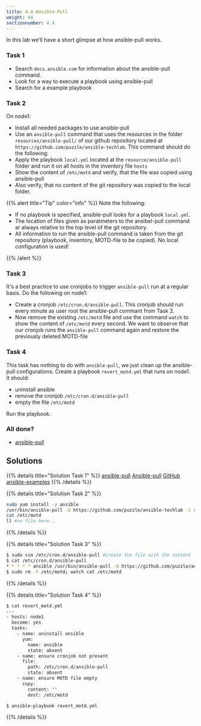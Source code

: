 ```yaml
---
title: 4.4 Ansible-Pull
weight: 44
sectionnumber: 4.4
---
```


In this lab we’ll have a short glimpse at how ansible-pull works.

### Task 1

* Search `docs.ansible.com` for information about the ansible-pull command.
* Look for a way to execute a playbook using ansible-pull
* Search for a example playbook

### Task 2

On node1:

* Install all needed packages to use ansible-pull
* Use an `ansible-pull` command that uses the resources in the folder `resources/ansible-pull/` of our github repository located at `https://github.com/puzzle/ansible-techlab`. This command should do the following:
* Apply the playbook `local.yml` located at the `resource/ansible-pull` folder and run it on all hosts in the inventory file `hosts`
* Show the content of `/etc/motd` and verify, that the file was copied using ansible-pull
* Also verify, that no content of the git repository was copied to the local folder.

{{% alert title="Tip" color="info" %}}
Note the following:

* If no playbook is specified, ansible-pull looks for a playbook `local.yml`.
* The location of files given as paratmeters to the ansibel-pull command ar always relative to the top level of the git repository.
* All information to run the ansible-pull command is taken from the git repository (playbook, inventory, MOTD-file to be copied). No local configuration is used!

{{% /alert %}}

### Task 3

It's a best practice to use cronjobs to trigger `ansible-pull` run at a regular basis. Do the following on node1:

* Create a cronjob `/etc/cron.d/ansible-pull`. This cronjob should run every minute as user root the ansible-pull commant from Task 2.
* Now remove the existing `/etc/motd` file and use the command `watch` to show the content of `/etc/motd` every second. We want to observe that our cronjob runs the `ansible-pull` command again and restore the previously deleted MOTD-file

### Task 4

This task has nothing to do with `ansible-pull`, we just clean up the ansible-pull configurations. Create a playbook `revert_motd.yml` that runs on node1. It should:
  
* uninstall ansible
* remove the cronjob `/etc/cron.d/ansible-pull`
* empty the file `/etc/motd`

Run the playbook.

### All done?

* [ansible-pull](https://docs.ansible.com/ansible/latest/cli/ansible-pull.html)


## Solutions

{{% details title="Solution Task 1" %}}
[ansible-pull](https://docs.ansible.com/ansible/latest/cli/ansible-pull.html)
[Ansible-pull](https://docs.ansible.com/ansible/latest/user_guide/playbooks_intro.html#ansible-pull])
[GitHub ansible-examples](https://github.com/ansible/ansible-examples/blob/master/language_features/ansible_pull.yml)
{{% /details %}}

{{% details title="Solution Task 2" %}}
```bash
sudo yum install -y ansible
/usr/bin/ansible-pull -U https://github.com/puzzle/ansible-techlab -i resources/ansible-pull/hosts resources/ansible-pull/local.yml
cat /etc/motd
ll #no file here...
```
{{% /details %}}

{{% details title="Solution Task 3" %}}
```bash
$ sudo vim /etc/cron.d/ansible-pull #create the file with the content ->
$ cat /etc/cron.d/ansible-pull 
* * * * * ansible /usr/bin/ansible-pull -U https://github.com/puzzle/ansible-techlab -i resources/ansible-pull/hosts resources/ansible-pull/local.yml
$ sudo rm -f /etc/motd; watch cat /etc/motd
```
{{% /details %}}

{{% details title="Solution Task 4" %}}
```bash
$ cat revert_motd.yml
---
- hosts: node1
  become: yes
  tasks:
    - name: uninstall ansible
      yum:
        name: ansible
        state: absent
    - name: ensure cronjob not present
      file:
        path: /etc/cron.d/ansible-pull
        state: absent
    - name: ensure MOTD file empty
      copy:
        content: ""
        dest: /etc/motd

$ ansible-playbook revert_motd.yml
```
{{% /details %}}
